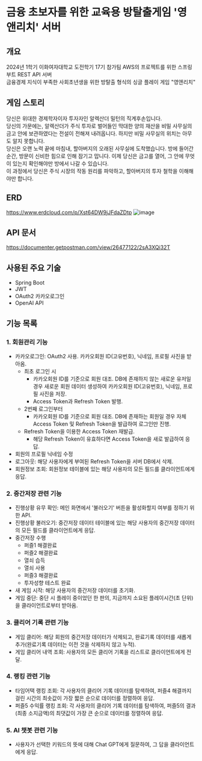 # 금융 초보자를 위한 교육용 방탈출게임 '영앤리치' 서버
## 개요
2024년 1학기 이화여자대학교 도전학기 17기 참가팀 AWS의 프로젝트를 위한 스프링 부트 REST API 서버<br>
금융경제 지식이 부족한 사회초년생을 위한 방탈출 형식의 싱글 플레이 게임 "영앤리치"

## 게임 스토리
당신은 위대한 경제학자이자 투자자인 알렉산더 밀턴의 직계후손입니다.<br>
당신의 가문에는, 알렉산더가 주식 투자로 벌어들인 막대한 양의 재산을 비밀 사무실의 금고 안에 보관하였다는 전설이 전해져 내려옵니다. 하지만 비밀 사무실의 위치는 아무도 알지 못합니다.<br>
당신은 오랜 노력 끝에 마침내, 할아버지의 오래된 사무실에 도착했습니다. 방에 들어간 순간, 방문이 신비한 힘으로 인해 잠기고 맙니다. 이제 당신은 금고를 열어, 그 안에 무엇이 있는지 확인해야만 방에서 나갈 수 있습니다.<br>
이 과정에서 당신은 주식 시장의 작동 원리를 파악하고, 할아버지의 투자 철학을 이해해야만 합니다.

## ERD
https://www.erdcloud.com/p/Xst64DW9jJFdaZDtp
![image](https://github.com/YoungNRich2024/YoungNRich_Server/assets/87855493/25fa46b4-db58-468b-857d-4f7863c97a9f)


## API 문서
https://documenter.getpostman.com/view/26477122/2sA3XQi32T

## 사용된 주요 기술
- Spring Boot
- JWT
- OAuth2 카카오로그인
- OpenAI API

## 기능 목록
### 1. 회원관리 기능
- 카카오로그인: OAuth2 사용. 카카오회원 ID(고유번호), 닉네임, 프로필 사진을 받아옴.
  - 최초 로그인 시
    - 카카오회원 ID를 기준으로 회원 대조. DB에 존재하지 않는 새로운 유저일 경우 새로운 회원 데이터 생성하여 카카오회원 ID(고유번호), 닉네임, 프로필 사진을 저장.
    - Access Token과 Refresh Token 발행.
  - 2번째 로그인부터
    - 카카오회원 ID를 기준으로 회원 대조. DB에 존재하는 회원일 경우 자체 Access Token 및 Refresh Token을 발급하여 로그인만 진행.
  - Refresh Token을 이용한 Access Token 재발급.
    - 해당 Refresh Token이 유효하다면 Access Token을 새로 발급하여 응답.
- 회원의 프로필 닉네임 수정
- 로그아웃: 해당 사용자에게 부여된 Refresh Token을 서버 DB에서 삭제.
- 회원정보 조회: 회원정보 테이블에 있는 해당 사용자의 모든 필드를 클라이언트에게 응답.
### 2. 중간저장 관련 기능
- 진행상황 유무 확인: 메인 화면에서 '불러오기' 버튼을 활성화할지 여부를 정하기 위한 API.
- 진행상황 불러오기: 중간저장 데이터 테이블에 있는 해당 사용자의 중간저장 데이터의 모든 필드를 클라이언트에게 응답.
- 중간저장 수행
  - 퍼즐1 해결완료
  - 퍼즐2 해결완료
  - 열쇠 습득
  - 열쇠 사용
  - 퍼즐3 해결완료
  - 투자성향 테스트 완료
- 새 게임 시작: 해당 사용자의 중간저장 데이터를 초기화.
- 게임 중단: 중단 시 플레이 중이었던 한 판의, 지금까지 소요된 플레이시간(초 단위)을 클라이언트로부터 받아옴.
### 3. 클리어 기록 관련 기능
- 게임 클리어: 해당 회원의 중간저장 데이터가 삭제되고, 완료기록 데이터를 새롭게 추가(완료기록 데이터는 이전 것을 삭제하지 않고 누적).
- 게임 클리어 내역 조회: 사용자의 모든 클리어 기록을 리스트로 클라이언트에게 전달.
### 4. 랭킹 관련 기능
- 타임어택 랭킹 조회: 각 사용자의 클리어 기록 데이터를 탐색하여, 퍼즐4 해결까지 걸린 시간의 최솟값이 가장 짧은 순으로 데이터를 정렬하여 응답.
- 퍼즐5 수익률 랭킹 조회: 각 사용자의 클리어 기록 데이터를 탐색하여, 퍼즐5의 결과(최종 소지금액)의 최댓값이 가장 큰 순으로 데이터를 정렬하여 응답.
### 5. AI 챗봇 관련 기능
- 사용자가 선택한 키워드의 뜻에 대해 Chat GPT에게 질문하여, 그 답을 클라이언트에게 응답.
